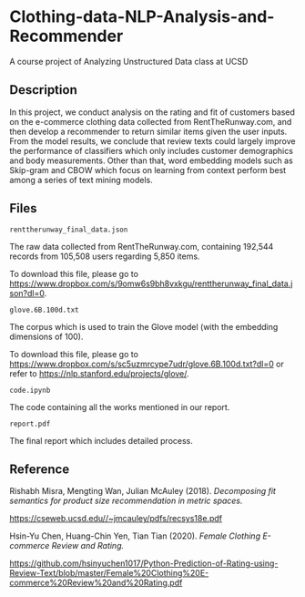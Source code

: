 # Clothing-data-NLP-Analysis-and-Recommender
A course project of Analyzing Unstructured Data class at UCSD

## Description
In this project, we conduct analysis on the rating and fit of customers based on the e-commerce clothing data collected from RentTheRunway.com, and then develop a recommender to return similar items given the user inputs. From the model results, we conclude that review texts could largely improve the performance of classifiers which only includes customer demographics and body measurements. Other than that, word embedding models such as Skip-gram and CBOW which focus on learning from context perform best among a series of text mining models.

## Files
`renttherunway_final_data.json`

The raw data collected from RentTheRunway.com, containing 192,544 records from 105,508 users regarding 5,850 items.

To download this file, please go to https://www.dropbox.com/s/9omw6s9bh8vxkgu/renttherunway_final_data.json?dl=0.

`glove.6B.100d.txt`

The corpus which is used to train the Glove model (with the embedding dimensions of 100).

To download this file, please go to https://www.dropbox.com/s/sc5uzmrcype7udr/glove.6B.100d.txt?dl=0 or refer to https://nlp.stanford.edu/projects/glove/.

`code.ipynb`

The code containing all the works mentioned in our report.

`report.pdf`

The final report which includes detailed process.

## Reference
Rishabh Misra, Mengting Wan, Julian McAuley (2018). *Decomposing fit semantics for product size recommendation in metric spaces.*

https://cseweb.ucsd.edu//~jmcauley/pdfs/recsys18e.pdf

Hsin-Yu Chen, Huang-Chin Yen, Tian Tian (2020). *Female Clothing E-commerce Review and Rating.*

https://github.com/hsinyuchen1017/Python-Prediction-of-Rating-using-Review-Text/blob/master/Female%20Clothing%20E-commerce%20Review%20and%20Rating.pdf
